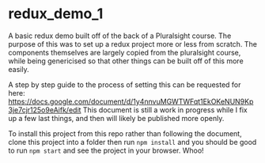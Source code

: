 # redux_demo_1

A basic redux demo built off of the back of a Pluralsight course. The purpose of this was to set up a redux project more or less from scratch. The components themselves are largely copied from the pluralsight course, while being genericised so that other things can be built off of this more easily.

A step by step guide to the process of setting this can be requested for here: https://docs.google.com/document/d/1y4nnvuMGWTWFqt1EkOKeNUN9Kp3je7cjr125o9eAifk/edit
This document is still a work in progress while I fix up a few last things, and then will likely be published more openly.

To install this project from this repo rather than following the document, clone this project into a folder then run `npm install` and you should be good to run `npm start` and see the project in your browser. Whoo!
